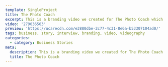 ```yaml
---
template: SingleProject
title: The Photo Coach
excerpt: This is a branding video we created for The Photo Coach which highlights and provides an insight into the business.
video: '279036503'
preview: 'https://ucarecdn.com/e3880dbe-2c77-4c31-8e6a-b53307104ad0/'
tags: business, story, interview, branding, video, videography
categories:
  - category: Business Stories
meta:
  description: This is a branding video we created for The Photo Coach which highlights and provides an insight into the business.
  title: The Photo Coach
---
```

